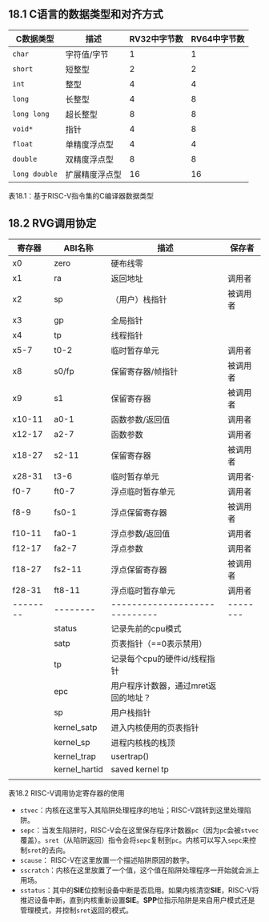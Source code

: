 



##  18.1 C语言的数据类型和对齐方式

| **C数据类型** | **描述**       | **RV32中字节数** | **RV64中字节数** |
| ------------- | -------------- | ---------------- | ---------------- |
| `char`        | 字符值/字节    | 1                | 1                |
| `short`       | 短整型         | 2                | 2                |
| `int`         | 整型           | 4                | 4                |
| `long`        | 长整型         | 4                | 8                |
| `long long`   | 超长整型       | 8                | 8                |
| `void*`       | 指针           | 4                | 8                |
| `float`       | 单精度浮点型   | 4                | 4                |
| `double`      | 双精度浮点型   | 8                | 8                |
| `long double` | 扩展精度浮点型 | 16               | 16               |

表18.1：基于RISC-V指令集的C编译器数据类型



## 18.2 RVG调用协定

| **寄存器** | **ABI名称**   | **描述**                             | **保存者** |
| ---------- | ------------- | ------------------------------------ | ---------- |
| x0         | zero          | 硬布线零                             |            |
| x1         | ra            | 返回地址                             | 调用者     |
| x2         | sp            | （用户）栈指针                       | 被调用者   |
| x3         | gp            | 全局指针                             |            |
| x4         | tp            | 线程指针                             |            |
| x5-7       | t0-2          | 临时暂存单元                         | 调用者     |
| x8         | s0/fp         | 保留寄存器/帧指针                    | 被调用者   |
| x9         | s1            | 保留寄存器                           | 被调用者   |
| x10-11     | a0-1          | 函数参数/返回值                      | 调用者     |
| x12-17     | a2-7          | 函数参数                             | 调用者     |
| x18-27     | s2-11         | 保留寄存器                           | 被调用者   |
| x28-31     | t3-6          | 临时暂存单元                         | 调用者·    |
| f0-7       | ft0-7         | 浮点临时暂存单元                     | 调用者     |
| f8-9       | fs0-1         | 浮点保留寄存器                       | 被调用者   |
| f10-11     | fa0-1         | 浮点参数/返回值                      | 调用者     |
| f12-17     | fa2-7         | 浮点参数                             | 调用者     |
| f18-27     | fs2-11        | 浮点保留寄存器                       | 被调用者   |
| f28-31     | ft8-11        | 浮点临时暂存单元                     | 调用者     |
| --------   | --------      | -----------------------------        | --------   |
|            | status        | 记录先前的cpu模式                    |            |
|            | satp          | 页表指针（==0表示禁用）              |            |
|            | tp            | 记录每个cpu的硬件id/线程指针         |            |
|            | epc           | 用户程序计数器，通过mret返回的地址？ |            |
|            | sp            | 用户栈指针                           |            |
|            | kernel_satp   | 进入内核使用的页表指针               |            |
|            | kernel_sp     | 进程内核栈的栈顶                     |            |
|            | kernel_trap   | usertrap()                           |            |
|            | kernel_hartid | saved kernel tp                      |            |
|            |               |                                      |            |

表18.2 RISC-V调用协定寄存器的使用

- `stvec`：内核在这里写入其陷阱处理程序的地址；RISC-V跳转到这里处理陷阱。
- `sepc`：当发生陷阱时，RISC-V会在这里保存程序计数器`pc`（因为`pc`会被`stvec`覆盖）。`sret`（从陷阱返回）指令会将`sepc`复制到`pc`。内核可以写入`sepc`来控制`sret`的去向。
- `scause`： RISC-V在这里放置一个描述陷阱原因的数字。
- `sscratch`：内核在这里放置了一个值，这个值在陷阱处理程序一开始就会派上用场。
- `sstatus`：其中的**SIE**位控制设备中断是否启用。如果内核清空**SIE**，RISC-V将推迟设备中断，直到内核重新设置**SIE**。**SPP**位指示陷阱是来自用户模式还是管理模式，并控制`sret`返回的模式。

